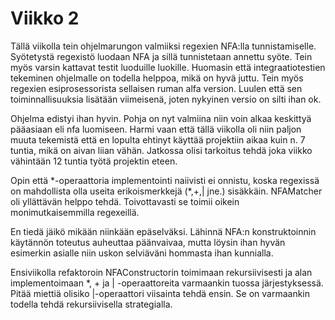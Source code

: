 
# Viikko 2

Tällä viikolla tein ohjelmarungon valmiiksi regexien NFA:lla tunnistamiselle. Syötetystä regexistö luodaan NFA ja sillä tunnistetaan annettu syöte. Tein myös varsin kattavat testit luoduille luokille. Huomasin että integraatiotestien tekeminen ohjelmalle on todella helppoa, mikä on hyvä juttu. Tein myös regexien esiprosessorista sellaisen ruman alfa version. Luulen että sen toiminnallisuuksia lisätään viimeisenä, joten nykyinen versio on silti ihan ok. 
 
Ohjelma edistyi ihan hyvin. Pohja on nyt valmiina niin voin alkaa keskittyä pääasiaan eli nfa luomiseen. Harmi vaan että tällä viikolla oli niin paljon muuta tekemistä että en lopulta ehtinyt käyttää projektiin aikaa kuin n. 7 tuntia, mikä on aivan liian vähän. Jatkossa olisi tarkoitus tehdä joka viikko vähintään 12 tuntia työtä projektin eteen.

Opin että \*-operaattoria implementointi naiivisti ei onnistu, koska regexissä on mahdollista olla useita erikoismerkkejä (\*,+,| jne.) sisäkkäin. NFAMatcher oli yllättävän helppo tehdä. Toivottavasti se toimii oikein monimutkaisemmilla regexeillä.

En tiedä jäikö mikään niinkään epäselväksi. Lähinnä NFA:n konstruktoinnin käytännön toteutus auheuttaa päänvaivaa, mutta löysin ihan hyvän esimerkin asialle niin uskon selviäväni hommasta ihan kunnialla.

Ensiviikolla refaktoroin NFAConstructorin toimimaan rekursiivisesti ja alan implementoimaan \*, + ja | -operaattoreita varmaankin tuossa järjestyksessä. Pitää miettiä olisiko |-operaattori viisainta tehdä ensin. Se on varmaankin todella tehdä rekursiivisella strategialla.
